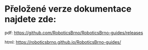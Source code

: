 # Přeložené verze dokumentace najdete zde:  

pdf: https://github.com/RoboticsBrno/RoboticsBrno-guides/releases

html: https://roboticsbrno.github.io/RoboticsBrno-guides/
